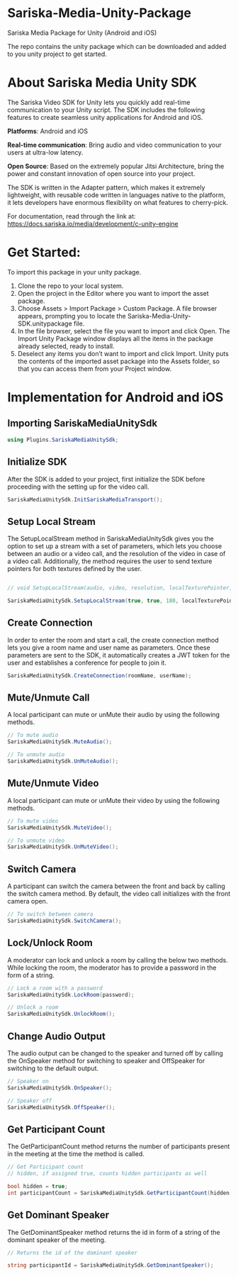 # Sariska-Media-Unity-Package
Sariska Media Package for Unity (Android and iOS)

The repo contains the unity package which can be downloaded and added to you unity project to get started.

# About Sariska Media Unity SDK

The Sariska Video SDK for Unity lets you quickly add real-time communication to your Unity script. The SDK includes the following features to create seamless unity applications for Android and iOS.

**Platforms**: Android and iOS

**Real-time communication**: Bring audio and video communication to your users at ultra-low latency.

**Open Source**: Based on the extremely popular Jitsi Architecture, bring the power and constant innovation of open source into your project.

The SDK is written in the Adapter pattern, which makes it extremely lightweight, with reusable code written in languages native to the platform, it lets developers have enormous flexibility on what features to cherry-pick.

For documentation, read through the link at: https://docs.sariska.io/media/development/c-unity-engine

# Get Started:

To import this package in your unity package.

1. Clone the repo to your local system.
2. Open the project in the Editor where you want to import the asset package.
3. Choose Assets > Import Package > Custom Package. A file browser appears, prompting you to locate the Sariska-Media-Unity-SDK.unitypackage file.
4. In the file browser, select the file you want to import and click Open. The Import Unity Package window displays all the items in the package already selected, ready to install.
5. Deselect any items you don’t want to import and click Import. Unity puts the contents of the imported asset package into the Assets folder, so that you can access them from your Project window.


# Implementation for Android and iOS

## Importing SariskaMediaUnitySdk

``` C#
using Plugins.SariskaMediaUnitySdk;
```

## Initialize SDK

After the SDK is added to your project, first initialize the SDK before proceeding with the setting up for the video call.
``` C#
SariskaMediaUnitySdk.InitSariskaMediaTransport();
```

## Setup Local Stream

The SetupLocalStream method in SariskaMediaUnitySdk gives you the option to set up a stream with a set of parameters, which lets you choose between an audio or a video call, and the resolution of the video in case of a video call. Additionally, the method requires the user to send texture pointers for both textures defined by the user.
``` C#

// void SetupLocalStream(audio, video, resolution, localTexturePointer, remoteTexturePointer)

SariskaMediaUnitySdk.SetupLocalStream(true, true, 180, localTexturePointer, remoteTexturePointer);

```

## Create Connection

In order to enter the room and start a call, the create connection method lets you give a room name and user name as parameters. Once these parameters are sent to the SDK, it automatically creates a JWT token for the user and establishes a conference for people to join it. 

``` C#
SariskaMediaUnitySdk.CreateConnection(roomName, userName);
```

## Mute/Unmute Call

A local participant can mute or unMute their audio by using the following methods.

```C#
// To mute audio
SariskaMediaUnitySdk.MuteAudio();

// To unmute audio
SariskaMediaUnitySdk.UnMuteAudio();
```

## Mute/Unmute Video

A local participant can mute or unMute their video by using the following methods.
``` C#
// To mute video
SariskaMediaUnitySdk.MuteVideo();

// To unmute video
SariskaMediaUnitySdk.UnMuteVideo();
```

## Switch Camera

A participant can switch the camera between the front and back by calling the switch camera method. By default, the video call initializes with the front camera open. 
```C#
// To switch between camera
SariskaMediaUnitySdk.SwitchCamera();
```

## Lock/Unlock Room

A moderator can lock and unlock a room by calling the below two methods. While locking the room, the moderator has to provide a password in the form of a string. 
```C#
// Lock a room with a password 
SariskaMediaUnitySdk.LockRoom(password);

// Unlock a room 
SariskaMediaUnitySdk.UnlockRoom();
```

## Change Audio Output

The audio output can be changed to the speaker and turned off by calling the OnSpeaker method for switching to speaker and OffSpeaker for switching to the default output.
```C#
// Speaker on
SariskaMediaUnitySdk.OnSpeaker();

// Speaker off
SariskaMediaUnitySdk.OffSpeaker();
```

## Get Participant Count

The GetParticipantCount method returns the number of participants present in the meeting at the time the method is called.
```C#
// Get Participant count 
// hidden, if assigned true, counts hidden participants as well 

bool hidden = true;
int participantCount = SariskaMediaUnitySdk.GetParticipantCount(hidden);
```
## Get Dominant Speaker

The GetDominantSpeaker method returns the id in form of a string of the dominant speaker of the meeting.
```C#
// Returns the id of the dominant speaker

string participantId = SariskaMediaUnitySdk.GetDominantSpeaker();
```
